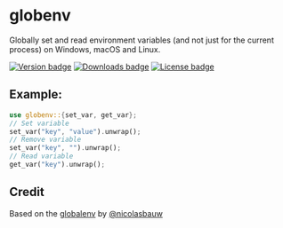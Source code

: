 # globenv
Globally set and read environment variables (and not just for the current process) on Windows, macOS and Linux.

[![Version badge](https://img.shields.io/crates/v/globenv.svg)](https://crates.io/crates/globenv)
[![Downloads badge](https://img.shields.io/crates/d/globenv.svg)](https://crates.io/crates/globenv)
[![License badge](https://img.shields.io/crates/l/globenv.svg)](https://crates.io/crates/globenv)

## Example:
```rust
use globenv::{set_var, get_var};
// Set variable
set_var("key", "value").unwrap();
// Remove variable
set_var("key", "").unwrap();
// Read variable
get_var("key").unwrap();
```

## Credit
Based on the [globalenv](https://github.com/nicolasbauw/globalenv) by [@nicolasbauw](https://github.com/nicolasbauw)
